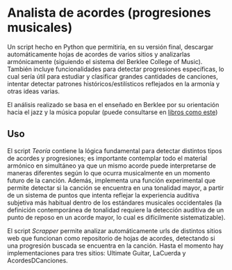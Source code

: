 # Analista de acordes (progresiones musicales)
Un script hecho en Python que permitiría, en su versión final, descargar automáticamente hojas de acordes de varios sitios y analizarlas armónicamente (siguiendo el sistema del Berklee College of Music). También incluye funcionalidades
para detectar progresiones específicas, lo cual sería útil para estudiar y clasificar grandes cantidades de canciones, intentar detectar patrones históricos/estilísticos reflejados en la armonía y otras ideas varias.

El análisis realizado se basa en el enseñado en Berklee por su orientación hacia el jazz y la música popular (puede consultarse en [libros como este](https://blackwells.co.uk/bookshop/search/isbn/9780876391426))

## Uso
El script *Teoría* contiene la lógica fundamental para detectar distintos tipos de acordes y progresiones; es importante contemplar todo el material armónico en simultáneo ya que un mismo acorde puede interpretarse de maneras diferentes
según lo que ocurra musicalmente en un momento futuro de la canción. Además, implementa una función experimental que permite detectar si la canción se encuentra en una tonalidad mayor, a partir de un sistema de puntos que intenta reflejar la
experiencia auditiva subjetiva más habitual dentro de los estándares musicales occidentales (la definición contemporánea de tonalidad requiere la detección auditiva de un punto de reposo en un acorde mayor, lo cual es difícilmente 
sistematizable).

El script *Scrapper* permite analizar automáticamente urls de distintos sitios web que funcionan como repositorio de hojas de acordes, detectando si una progresión buscada se encuentra en la canción. Hasta el momento hay implementaciones
para tres sitios: Ultimate Guitar, LaCuerda y AcordesDCanciones.
